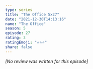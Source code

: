```yaml
---
type: series
title: "The Office 5x27"
date: "2021-12-30T14:13:16"
name: "The Office"
season: 5
episode: 27
rating: 3
ratingEmoji: "⭐️⭐️⭐️"
share: false
---
```


*[No review was written for this episode]*
